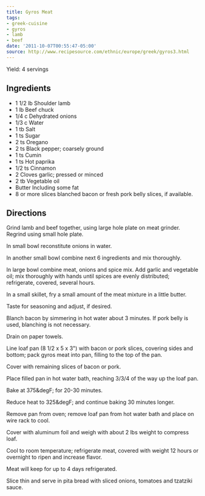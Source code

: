 ```yaml
---
title: Gyros Meat
tags:
- greek-cuisine
- gyros
- lamb
- beef
date: '2011-10-07T00:55:47-05:00'
source: http://www.recipesource.com/ethnic/europe/greek/gyros3.html
---
```

Yield: 4 servings

## Ingredients

* 1 1/2 lb Shoulder lamb
* 1 lb Beef chuck
* 1/4 c Dehydrated onions
* 1/3 c Water
* 1 tb Salt
* 1 ts Sugar
* 2 ts Oregano
* 2 ts Black pepper; coarsely ground
* 1 ts Cumin
* 1 ts Hot paprika
* 1/2 ts Cinnamon
* 2 Cloves garlic; pressed or minced
* 2 tb Vegetable oil
* Butter Including some fat
* 8 or more slices blanched bacon or fresh pork belly slices, if available.

## Directions 

Grind lamb and beef together,
using large hole plate on meat grinder. Regrind using small hole
plate.

In small bowl reconstitute onions in water.

In another small
bowl combine next 6 ingredients and mix thoroughly.

In large bowl
combine meat, onions and spice mix. Add garlic and vegetable oil; mix
thoroughly with hands until spices are evenly distributed;
refrigerate, covered, several hours.

In a small skillet, fry a small
amount of the meat mixture in a little butter.

Taste for seasoning and
adjust, if desired.

Blanch bacon by simmering in hot water about 3
minutes. If pork belly is used, blanching is not necessary.

Drain on
paper towels.

Line loaf pan (8 1/2 x 5 x 3") with bacon or pork
slices, covering sides and bottom; pack gyros meat into pan, filling
to the top of the pan.

Cover with remaining slices of bacon or
pork.

Place filled pan in hot water bath, reaching 3/3/4 of the way up
the loaf pan.

Bake at 375&degF; for 20-30 minutes.

Reduce heat to 325&degF;
and continue baking 30 minutes longer.

Remove pan from oven; remove
loaf pan from hot water bath and place on wire rack to cool.

Cover
with aluminum foil and weigh with about 2 lbs weight to compress
loaf.

Cool to room temperature; refrigerate meat, covered with weight
12 hours or overnight to ripen and increase flavor.

Meat will keep for
up to 4 days refrigerated.

Slice thin and serve in pita bread with
sliced onions, tomatoes and tzatziki sauce. 
